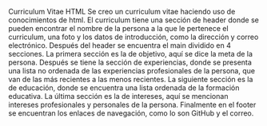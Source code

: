 Curriculum Vitae HTML
Se creo un curriculum vitae haciendo uso de conocimientos de html. 
El curriculum tiene una sección de header donde se pueden encontrar el nombre de la persona a la que le pertenece el curriculum, una foto y los datos de  introducción, como la dirección y correo electrónico.
Después del header se encuentra el main dividido en 4 secciones. La primera sección es la de objetivo, aquí se dice la meta de la persona. Después se tiene la sección de experiencias, donde se presenta una lista no ordenada de las experiencias profesionales de la persona, que van de las más recientes a las menos recientes. La siguiente sección es la de educación, donde se encuentra una lista ordenada de la formación educativa. La última sección es la de intereses, aquí se mencionan intereses profesionales y personales de la persona.
Finalmente en el footer se encuentran los enlaces de navegación, como lo son  GitHub y el correo.
